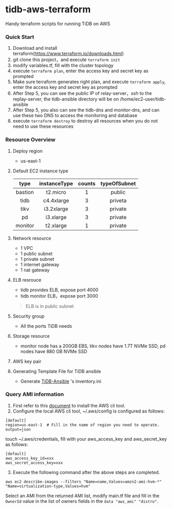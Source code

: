 # tidb-aws-terraform
Handy terraform scripts for running TiDB on AWS

### Quick Start
1. Download and install terraform(https://www.terraform.io/downloads.html)
2. git clone this project，and execute `terraform init`
3. modify variables.tf, fill with the cluster topology
4. execute `terraform plan`, enter the access key and secret key as prompted
5. Make sure terraform generates right plan, and execute `terraform apply`, enter the access key and secret key as prompted
6. After Step 5, you can see the public IP of relay-server，ssh to the replay-server, the tidb-ansible directory will be on /home/ec2-user/tidb-ansible
7. After Step 5, you also can see the tidb-dns and monitor-dns, and can use these two DNS to access the monitoring and database
8. execute `terraform destroy` to destroy all resources when you do not need to use these resources

### Resource Overview
1. Deploy region

	* us-east-1

2. Default EC2 instance type

	| type  | instanceType  | counts | typeOfSubnet|
	| :-: |:-:| :-:| :-: |
	| bastion | t2.micro   | 1 | public  |
	| tidb    | c4.4xlarge | 3 | priveta |
	| tikv    | i3.2xlarge   | 3 | private |
	| pd      | i3.xlarge | 3 | private |
	| monitor | t2.xlarge   | 1 | private |

3. Network resource

	* 1 VPC
	* 1 public subnet
	* 1 private subnet
	* 1 internet gateway
	* 1 nat gateway

5. ELB resrouce

	* tidb provides ELB, expose port 4000
	* tidb monitor ELB，expose port 3000

	> ELB is in public subnet

6. Security group
	* All the ports TiDB needs

7. Storage resource
 	* monitor node has a 200GB EBS, tikv nodes have 1.7T NVMe SSD, pd nodes have 880 GB NVMe SSD

8. AWS key pair

9. Generating Template File for TiDB ansible
	* Generate [TiDB-Ansible](https://github.com/pingcap/tidb-ansible) 's inventory.ini

### Query AMI information
1. First refer to this [document](https://docs.aws.amazon.com/cli/latest/userguide/cli-chap-install.html) to install the AWS cli tool.
2. Configure the local AWS cli tool, ~/.aws/config is configured as follows:

```
[default]
region=us-east-1  # Fill in the name of region you need to operate.
output=json
```
touch ~/.aws/credentials, fill with your aws_access_key and aws_secret_key as follows:

 ```
[default]
aws_access_key_id=xxx
aws_secret_access_key=xxx
```
3. Execute the following command after the above steps are completed.

```shell
aws ec2 describe-images --filters "Name=name,Values=amzn2-ami-hvm-*" "Name=virtualization-type,Values=hvm"
```
Select an AMI from the returned AMI list, modify main.tf file and fill in the `OwnerId` value in the list of owners fields in the `data "aws_ami" "distro"`.

